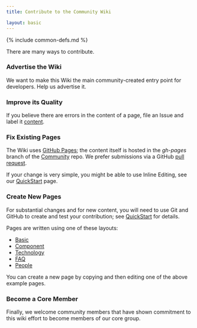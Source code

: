 ```yaml
---
title: Contribute to the Community Wiki

layout: basic
---
```

{% include common-defs.md %}

There are many ways to contribute.

### Advertise the Wiki

We want to make this Wiki the main community-created entry point for developers.  Help us advertise it.

### Improve its Quality

If you believe there are errors in the content of a page, file an Issue and label it
[content](https://github.com/blackberry-community/Community/issues?labels=content).

### Fix Existing Pages

The Wiki uses [GitHub Pages](http://help.github.com/pages/); the content itself is hosted in the *gh-pages*
branch of the [Community](https://github.com/BlackBerry-Community/Community/tree/master) repo.
We prefer submissions via a GitHub [pull request](http://help.github.com/send-pull-requests/).

If your change is very simple, you might be able to use Inline Editing, see our [QuickStart](QuickStart.html) page.

### Create New Pages

For substantial changes and for new content, you will need to use Git and GitHub to create and test your contribution;
see [QuickStart](QuickStart.html) for details.

Pages are written using one of these layouts:
* [Basic](example-basic.html)
* [Component](example-component.html)
* [Technology](example-technology.html)
* [FAQ](example-faq.html)
* [People](example-people.html)

You can create a new page by copying and then editing one of the above example pages.

### Become a Core Member

Finally, we welcome community members that have shown commitment to this wiki effort to become members of our core group.

